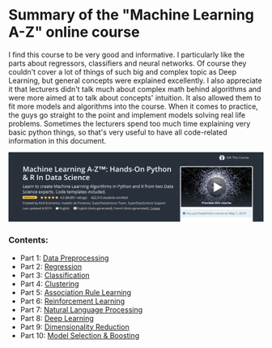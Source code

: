 # Summary of the "Machine Learning A-Z" online course

I find this course to be very good and informative. I particularly like the parts about regressors, classifiers and neural networks. Of course they couldn't cover a lot of things of such big and complex topic as Deep Learning, but general concepts were explained excellently. I also appreciate it that lecturers didn't talk much about complex math behind algorithms and were more aimed at to talk about concepts' intuition. It also allowed them to fit more models and algorithms into the course. When it comes to practice, the guys go straight to the point and implement models solving real life problems. Sometimes the lecturers spend too much time explaining very basic python things, so that's very useful to have all code-related information in this document.

![image](src/images/67.png)

### Contents:
* Part 1: [Data Preprocessing](src/1_data_preprocessing.md)
* Part 2: [Regression](src/2_regression.md)
* Part 3: [Classification](src/3_classification.md)
* Part 4: [Clustering](src/4_clustering.md)
* Part 5: [Association Rule Learning](src/5_association_rule_learning.md)
* Part 6: [Reinforcement Learning](src/6_reinforcement_learning.md)
* Part 7: [Natural Language Processing](src/7_natural_language_processing.md)
* Part 8: [Deep Learning](src/8_deep_learning.md)
* Part 9: [Dimensionality Reduction](src/9_dimensionality_reduction.md)
* Part 10: [Model Selection & Boosting](src/10_model_selection.md)
